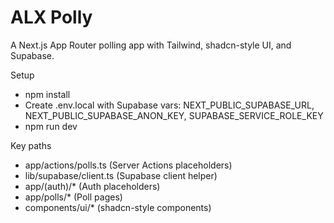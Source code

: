 # ALX Polly

A Next.js App Router polling app with Tailwind, shadcn-style UI, and Supabase.

Setup
- npm install
- Create .env.local with Supabase vars: NEXT_PUBLIC_SUPABASE_URL, NEXT_PUBLIC_SUPABASE_ANON_KEY, SUPABASE_SERVICE_ROLE_KEY
- npm run dev

Key paths
- app/actions/polls.ts (Server Actions placeholders)
- lib/supabase/client.ts (Supabase client helper)
- app/(auth)/* (Auth placeholders)
- app/polls/* (Poll pages)
- components/ui/* (shadcn-style components)
